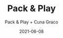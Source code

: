 ---
date: '2021-06-08'
title: Pack & Play
subtitle: Pack & Play + Cuna Graco
image: https://lh3.googleusercontent.com/jwmyJiY1B8g__A9gmJrZM3hwhsxq2ep_uwsqJAD66j5h3ItzcXBIKGUTj5YEMMjKT3IdOXD5KKcliFeEuxMSCflYBII0OlLoCI__ZbmNdpOg0dFucFN4eV1LhQ6L0Hdu_Pp4nd7H1DI=w2400
price: $ 60.000
weight: 60
description: Corral plegable mas cuna marca Gracco. Se puede utilizar como corral de juegos y como cuna para viajes. Incluye mudador plegable que se adhiere a la cuna. 
link: https://wa.me/56951169934?text=Hola!%20Me%20interesan%20tus%20productos%20en%20venta.%20Cuentame%20mas%20sobre%20...
exclude: false
---